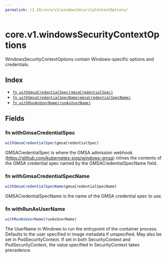 ```yaml
---
permalink: /1.18/core/v1/windowsSecurityContextOptions/
---
```


# core.v1.windowsSecurityContextOptions

WindowsSecurityContextOptions contain Windows-specific options and credentials.

## Index

* [`fn withGmsaCredentialSpec(gmsaCredentialSpec)`](#fn-withgmsacredentialspec)
* [`fn withGmsaCredentialSpecName(gmsaCredentialSpecName)`](#fn-withgmsacredentialspecname)
* [`fn withRunAsUserName(runAsUserName)`](#fn-withrunasusername)

## Fields

### fn withGmsaCredentialSpec

```ts
withGmsaCredentialSpec(gmsaCredentialSpec)
```

GMSACredentialSpec is where the GMSA admission webhook (https://github.com/kubernetes-sigs/windows-gmsa) inlines the contents of the GMSA credential spec named by the GMSACredentialSpecName field.

### fn withGmsaCredentialSpecName

```ts
withGmsaCredentialSpecName(gmsaCredentialSpecName)
```

GMSACredentialSpecName is the name of the GMSA credential spec to use.

### fn withRunAsUserName

```ts
withRunAsUserName(runAsUserName)
```

The UserName in Windows to run the entrypoint of the container process. Defaults to the user specified in image metadata if unspecified. May also be set in PodSecurityContext. If set in both SecurityContext and PodSecurityContext, the value specified in SecurityContext takes precedence.